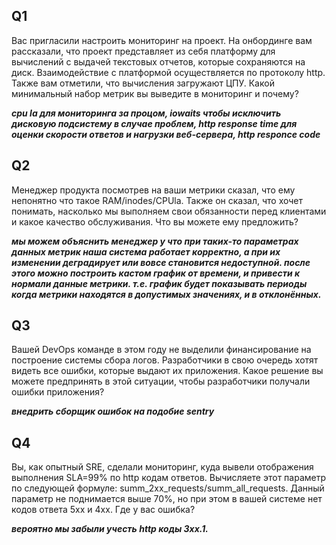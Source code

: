 

## Q1

Вас пригласили настроить мониторинг на проект. На онбординге вам рассказали, что проект представляет из себя платформу для вычислений с выдачей текстовых отчетов, которые сохраняются на диск. Взаимодействие с платформой осуществляется по протоколу http. Также вам отметили, что вычисления загружают ЦПУ. Какой минимальный набор метрик вы выведите в мониторинг и почему?

***cpu la для мониторинга за процом, iowaits чтобы исключить дисковую подсистему в случае проблем, http response time для оценки скорости ответов и нагрузки веб-сервера, http responce code***

## Q2

Менеджер продукта посмотрев на ваши метрики сказал, что ему непонятно что такое RAM/inodes/CPUla. Также он сказал, что хочет понимать, насколько мы выполняем свои обязанности перед клиентами и какое качество обслуживания. Что вы можете ему предложить?

***мы можем объяснить менеджер у что при таких-то параметрах данных метрик наша система работает корректно, а при их изменении деградирует или вовсе становится недоступной. после этого можно построить кастом график от времени, и привести к нормали данные метрики. т.е. график будет показывать периоды когда метрики находятся в допустимых значениях, и в отклонённых.***

## Q3

Вашей DevOps команде в этом году не выделили финансирование на построение системы сбора логов. Разработчики в свою очередь хотят видеть все ошибки, которые выдают их приложения. Какое решение вы можете предпринять в этой ситуации, чтобы разработчики получали ошибки приложения?

***внедрить сборщик ошибок на подобие sentry***

## Q4

Вы, как опытный SRE, сделали мониторинг, куда вывели отображения выполнения SLA=99% по http кодам ответов. Вычисляете этот параметр по следующей формуле: summ_2xx_requests/summ_all_requests. Данный параметр не поднимается выше 70%, но при этом в вашей системе нет кодов ответа 5xx и 4xx. Где у вас ошибка?

***вероятно мы забыли учесть http коды 3xx.1.***  
